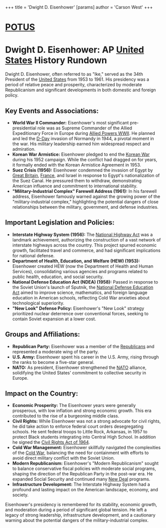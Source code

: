 +++
 title = 'Dwight D. Eisenhower'
[params]
	author = 'Carson West'
+++
# [POTUS](./../potus/)
# Dwight D. Eisenhower: AP [United States](./../united-states/) History Rundown

Dwight D. Eisenhower, often referred to as "Ike," served as the 34th President of the [United States](./../united-states/) from 1953 to 1961. His presidency was a period of relative peace and prosperity, characterized by moderate Republicanism and significant developments in both domestic and foreign policy.

## Key Events and Associations:

*   **World War II Commander:** Eisenhower's most significant pre-presidential role was as Supreme Commander of the Allied Expeditionary Force in Europe during [Allied Powers WWII](./../allied-powers-wwii/). He planned and led the [D-Day](./../d-day/) invasion of Normandy in 1944, a pivotal moment in the war. His military leadership earned him widespread respect and admiration.
*   **Korean War Armistice:** Eisenhower pledged to end the [Korean War](./../korean-war/) during his 1952 campaign. While the conflict had dragged on for years, it formally ended with the Korean Armistice Agreement in 1953.
*   **Suez Crisis (1956):** Eisenhower condemned the invasion of Egypt by [Great Britain](./../great-britain/), [France](./../france/), and Israel in response to Egypt's nationalization of the Suez Canal. He pressured them to withdraw, demonstrating American influence and commitment to international stability.
*   **"Military-Industrial Complex" Farewell Address (1961):** In his farewell address, Eisenhower famously warned against the growing power of the "military-industrial complex," highlighting the potential dangers of close relationships between the military, government, and defense industries.

## Important Legislation and Policies:

*   **Interstate Highway System (1956):** The [National Highway Act](./../national-highway-act/) was a landmark achievement, authorizing the construction of a vast network of interstate highways across the country. This project spurred economic growth, facilitated travel and commerce, and had significant implications for national defense.
*   **Department of Health, Education, and Welfare (HEW) (1953):** Eisenhower created HEW (now the Department of Health and Human Services), consolidating various agencies and programs related to public health, education, and social security.
*   **National Defense Education Act (NDEA) (1958):** Passed in response to the Soviet Union's launch of Sputnik, the [National Defense Education Act](./../national-defense-education-act/) aimed to improve science, mathematics, and foreign language education in American schools, reflecting Cold War anxieties about technological superiority.
*   **"New Look" Defense Policy:** Eisenhower's "New Look" strategy prioritized nuclear deterrence over conventional forces, seeking to contain Soviet expansion at a lower cost.

## Groups and Affiliations:

*   **Republican Party:** Eisenhower was a member of the [Republicans](./../republicans/) and represented a moderate wing of the party.
*   **U.S. Army:** Eisenhower spent his career in the U.S. Army, rising through the ranks to become a five-star general.
*   **NATO:** As president, Eisenhower strengthened the [NATO](./../nato/) alliance, solidifying the United States' commitment to collective security in Europe.

## Impact on the Country:

*   **Economic Prosperity:** The Eisenhower years were generally prosperous, with low inflation and strong economic growth. This era contributed to the rise of a burgeoning middle class.
*   **Civil Rights:** While Eisenhower was not a strong advocate for civil rights, he did take action to enforce federal court orders desegregating schools. He sent federal troops to Little Rock, Arkansas, in 1957 to protect Black students integrating into Central High School. In addition he signed the [Civil Rights Act of 1964](./../civil-rights-act-of-1964/).
*   **Cold War Management:** Eisenhower skillfully navigated the complexities of the [Cold War](./../cold-war/), balancing the need for containment with efforts to avoid direct military conflict with the Soviet Union.
*   **Modern Republicanism:** Eisenhower's "Modern Republicanism" sought to balance conservative fiscal policies with moderate social programs, shaping the direction of the Republican Party in the post-war era. He expanded Social Security and continued many [New Deal](./../new-deal/) programs.
*   **Infrastructure Development:** The Interstate Highway System had a profound and lasting impact on the American landscape, economy, and society.

Eisenhower's presidency is remembered for its stability, economic growth, and moderation during a period of significant global tension. He left a legacy of strong leadership, infrastructure development, and a cautionary warning about the potential dangers of the military-industrial complex.

